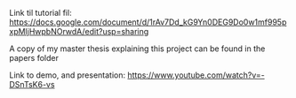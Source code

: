 Link til tutorial fil: https://docs.google.com/document/d/1rAv7Dd_kG9Yn0DEG9Do0w1mf995pxpMljHwpbNOrwdA/edit?usp=sharing

A copy of my master thesis explaining this project can be found in the papers folder

Link to demo, and presentation:
https://www.youtube.com/watch?v=-DSnTsK6-vs